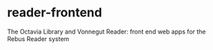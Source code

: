 # reader-frontend
The Octavia Library and Vonnegut Reader: front end web apps for the Rebus Reader system
